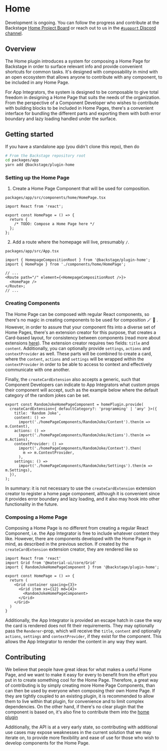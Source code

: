 # Home

Development is ongoing. You can follow the progress and contribute at the Backstage [Home Project Board](https://github.com/backstage/backstage/projects/7) or reach out to us in the [`#support` Discord channel](https://discord.com/channels/687207715902193673/687235481154617364).

## Overview

The Home plugin introduces a system for composing a Home Page for Backstage in order to surface relevant info and provide convenient shortcuts for common tasks. It's designed with composability in mind with an open ecosystem that allows anyone to contribute with any component, to be included in any Home Page.

For App Integrators, the system is designed to be composable to give total freedom in designing a Home Page that suits the needs of the organization. From the perspective of a Component Developer who wishes to contribute with building blocks to be included in Home Pages, there's a convenient interface for bundling the different parts and exporting them with both error boundary and lazy loading handled under the surface.

## Getting started

If you have a standalone app (you didn't clone this repo), then do

```bash
# From the Backstage repository root
cd packages/app
yarn add @backstage/plugin-home
```

### Setting up the Home Page

1. Create a Home Page Component that will be used for composition.

`packages/app/src/components/home/HomePage.tsx`

```tsx
import React from 'react';

export const HomePage = () => {
  return {
    /* TODO: Compose a Home Page here */
  };
};
```

2. Add a route where the homepage will live, presumably `/`.

`packages/app/src/App.tsx`

```tsx
import { HomepageCompositionRoot } from '@backstage/plugin-home';
import { HomePage } from './components/home/HomePage';

// ...
<Route path="/" element={<HomepageCompositionRoot />}>
  <HomePage />
</Route>;
// ...
```

### Creating Components

The Home Page can be composed with regular React components, so there's no magic in creating components to be used for composition 🪄 🎩 . However, in order to assure that your component fits into a diverse set of Home Pages, there's an extension creator for this purpose, that creates a Card-based layout, for consistency between components (read more about extensions [here](https://backstage.io/docs/plugins/composability#extensions)). The extension creator requires two fields: `title` and `content`. Additionally, you can optionally provide `settings`, `actions` and `contextProvider` as well. These parts will be combined to create a card, where the `content`, `actions` and `settings` will be wrapped within the `contextProvider` in order to be able to access to context and effectively communicate with one another.

Finally, the `createCardExtension` also accepts a generic, such that Component Developers can indicate to App Integrators what custom props their component will accept, such as the example below where the default category of the random jokes can be set.

```tsx
export const RandomJokeHomePageComponent = homePlugin.provide(
  createCardExtension<{ defaultCategory?: 'programming' | 'any' }>({
    title: 'Random Joke',
    content: () =>
      import('./homePageComponents/RandomJoke/Content').then(m => m.Content),
    actions: () =>
      import('./homePageComponents/RandomJoke/Actions').then(m => m.Actions),
    contextProvider: () =>
      import('./homePageComponents/RandomJoke/Context').then(
        m => m.ContextProvider,
      ),
    settings: () =>
      import('./homePageComponents/RandomJoke/Settings').then(m => m.Settings),
  }),
);
```

In summary: it is not necessary to use the `createCardExtension` extension creator to register a home page component, although it is convenient since it provides error boundary and lazy loading, and it also may hook into other functionality in the future.

### Composing a Home Page

Composing a Home Page is no different from creating a regular React Component, i.e. the App Integrator is free to include whatever content they like. However, there are components developed with the Home Page in mind, as described in the previous section. If created by the `createCardExtension` extension creator, they are rendered like so

```tsx
import React from 'react'
import Grid from '@material-ui/core/Grid'
import { RandomJokeHomePageComponent } from '@backstage/plugin-home';

export const HomePage = () => {
  return (
    <Grid container spacing={3}>
      <Grid item xs={12} md={4}>
        <RandomJokeHomePageComponent>
      </Grid>
    </Grid>
  )
}
```

Additionally, the App Integrator is provided an escape hatch in case the way the card is rendered does not fit their requirements. They may optionally pass the `Renderer`-prop, which will receive the `title`, `content` and optionally `actions`, `settings` and `contextProvider`, if they exist for the component. This allows the App Integrator to render the content in any way they want.

## Contributing

We believe that people have great ideas for what makes a useful Home Page, and we want to make it easy for every to benefit from the effort you put in to create something cool for the Home Page. Therefore, a great way of contributing is by simply creating more Home Page Components, than can then be used by everyone when composing their own Home Page. If they are tightly coupled to an existing plugin, it is recommended to allow them to live within that plugin, for convenience and to limit complex dependencies. On the other hand, if there's no clear plugin that the component is based on, it's also fine to contribute them into the [home plugin](/plugins/home/src/homePageComponents)

Additionally, the API is at a very early state, so contributing with additional use cases may expose weaknesses in the current solution that we may iterate on, to provide more flexibility and ease of use for those who wish to develop components for the Home Page.
